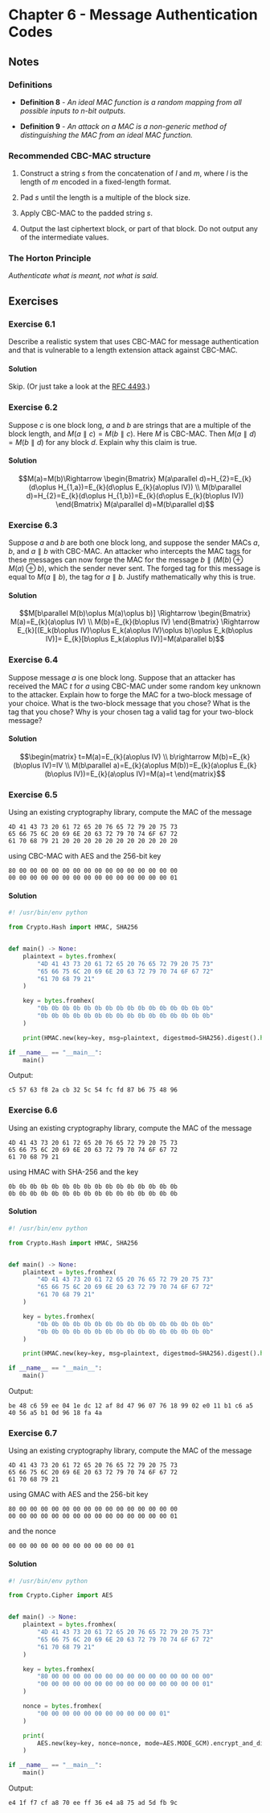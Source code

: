 # Chapter 6 - Message Authentication Codes

## Notes

### Definitions

- **Definition 8** - *An ideal MAC function is a random mapping from all possible inputs to n-bit outputs.*

- **Definition 9** - *An attack on a MAC is a non-generic method of distinguishing the MAC from an ideal MAC function.*

### Recommended CBC-MAC structure

1. Construct a string $s$ from the concatenation of $l$ and $m$, where $l$ is the length of $m$ encoded in a fixed-length format.

2. Pad $s$ until the length is a multiple of the block size.

3. Apply CBC-MAC to the padded string $s$.

4. Output the last ciphertext block, or part of that block. Do not output any of the intermediate values.

### The Horton Principle

*Authenticate what is meant, not what is said.*

## Exercises

### Exercise 6.1

Describe a realistic system that uses CBC-MAC for message authentication and that is vulnerable to a length extension attack against CBC-MAC.

#### Solution

Skip. (Or just take a look at the [RFC 4493](https://www.rfc-editor.org/rfc/rfc4493).)

### Exercise 6.2

Suppose $c$ is one block long, $a$ and $b$ are strings that are a multiple of the block length, and $M(a\parallel c)=M(b\parallel c)$. Here $M$ is CBC-MAC. Then $M(a\parallel d)=M(b\parallel d)$ for any block $d$. Explain why this claim is true.

#### Solution

```math
M(a)=M(b)\Rightarrow 
\begin{Bmatrix}
M(a\parallel d)=H_{2}=E_{k}(d\oplus H_{1,a})=E_{k}(d\oplus E_{k}(a\oplus IV))
\\ 
M(b\parallel d)=H_{2}=E_{k}(d\oplus H_{1,b})=E_{k}(d\oplus E_{k}(b\oplus IV))
\end{Bmatrix}
M(a\parallel d)=M(b\parallel d)
```

### Exercise 6.3

Suppose $a$ and $b$ are both one block long, and suppose the sender MACs $a$, $b$, and $a\parallel b$ with CBC-MAC. An attacker who intercepts the MAC tags for these messages can now forge the MAC for the message $b\parallel (M(b)\oplus M(a)\oplus b)$, which the sender never sent. The forged tag for this message is equal to $M(a\parallel b)$, the tag for $a\parallel b$. Justify mathematically why this is true.

#### Solution

```math
M[b\parallel M(b)\oplus M(a)\oplus b)]
\Rightarrow 
\begin{Bmatrix}
M(a)=E_{k}(a\oplus IV)
\\ 
M(b)=E_{k}(b\oplus IV)
\end{Bmatrix}
\Rightarrow
E_{k}[(E_k(b\oplus IV)\oplus E_k(a\oplus IV)\oplus b)\oplus E_k(b\oplus IV)]=
E_{k}[b\oplus E_k(a\oplus IV)]=M(a\parallel b)
```

### Exercise 6.4

Suppose message $a$ is one block long. Suppose that an attacker has received the MAC $t$ for $a$ using CBC-MAC under some random key unknown to the attacker. Explain how to forge the MAC for a two-block message of your choice. What is the two-block message that you chose? What is the tag that you chose? Why is your chosen tag a valid tag for your two-block message?

#### Solution

```math
\begin{matrix}
t=M(a)=E_{k}(a\oplus IV)
\\
b\rightarrow M(b)=E_{k}(b\oplus IV)=IV
\\ 
M(b\parallel a)=E_{k}(a\oplus M(b))=E_{k}(a\oplus E_{k}(b\oplus IV))=E_{k}(a\oplus IV)=M(a)=t
\end{matrix}
```

### Exercise 6.5

Using an existing cryptography library, compute the MAC of the message

```
4D 41 43 73 20 61 72 65 20 76 65 72 79 20 75 73
65 66 75 6C 20 69 6E 20 63 72 79 70 74 6F 67 72
61 70 68 79 21 20 20 20 20 20 20 20 20 20 20 20
```

using CBC-MAC with AES and the 256-bit key

```
80 00 00 00 00 00 00 00 00 00 00 00 00 00 00 00
00 00 00 00 00 00 00 00 00 00 00 00 00 00 00 01
```
#### Solution

```python
#! /usr/bin/env python

from Crypto.Hash import HMAC, SHA256


def main() -> None:
    plaintext = bytes.fromhex(
        "4D 41 43 73 20 61 72 65 20 76 65 72 79 20 75 73"
        "65 66 75 6C 20 69 6E 20 63 72 79 70 74 6F 67 72"
        "61 70 68 79 21"
    )

    key = bytes.fromhex(
        "0b 0b 0b 0b 0b 0b 0b 0b 0b 0b 0b 0b 0b 0b 0b 0b"
        "0b 0b 0b 0b 0b 0b 0b 0b 0b 0b 0b 0b 0b 0b 0b 0b"
    )

    print(HMAC.new(key=key, msg=plaintext, digestmod=SHA256).digest().hex(" "))

if __name__ == "__main__":
    main()
```

Output:

```
c5 57 63 f8 2a cb 32 5c 54 fc fd 87 b6 75 48 96
```

### Exercise 6.6
Using an existing cryptography library, compute the MAC of the message

```
4D 41 43 73 20 61 72 65 20 76 65 72 79 20 75 73
65 66 75 6C 20 69 6E 20 63 72 79 70 74 6F 67 72
61 70 68 79 21
```

using HMAC with SHA-256 and the key

```
0b 0b 0b 0b 0b 0b 0b 0b 0b 0b 0b 0b 0b 0b 0b 0b
0b 0b 0b 0b 0b 0b 0b 0b 0b 0b 0b 0b 0b 0b 0b 0b
```

#### Solution

```python
#! /usr/bin/env python

from Crypto.Hash import HMAC, SHA256


def main() -> None:
    plaintext = bytes.fromhex(
        "4D 41 43 73 20 61 72 65 20 76 65 72 79 20 75 73"
        "65 66 75 6C 20 69 6E 20 63 72 79 70 74 6F 67 72"
        "61 70 68 79 21"
    )

    key = bytes.fromhex(
        "0b 0b 0b 0b 0b 0b 0b 0b 0b 0b 0b 0b 0b 0b 0b 0b"
        "0b 0b 0b 0b 0b 0b 0b 0b 0b 0b 0b 0b 0b 0b 0b 0b"
    )

    print(HMAC.new(key=key, msg=plaintext, digestmod=SHA256).digest().hex(" "))

if __name__ == "__main__":
    main()
```

Output:

```
be 48 c6 59 ee 04 1e dc 12 af 8d 47 96 07 76 18 99 02 e0 11 b1 c6 a5 40 56 a5 b1 0d 96 18 fa 4a
```

### Exercise 6.7

Using an existing cryptography library, compute the MAC of the message

```
4D 41 43 73 20 61 72 65 20 76 65 72 79 20 75 73
65 66 75 6C 20 69 6E 20 63 72 79 70 74 6F 67 72
61 70 68 79 21
```

using GMAC with AES and the 256-bit key

```
80 00 00 00 00 00 00 00 00 00 00 00 00 00 00 00
00 00 00 00 00 00 00 00 00 00 00 00 00 00 00 01
```

and the nonce

```
00 00 00 00 00 00 00 00 00 00 00 01
```

#### Solution

```python
#! /usr/bin/env python

from Crypto.Cipher import AES


def main() -> None:
    plaintext = bytes.fromhex(
        "4D 41 43 73 20 61 72 65 20 76 65 72 79 20 75 73"
        "65 66 75 6C 20 69 6E 20 63 72 79 70 74 6F 67 72"
        "61 70 68 79 21"
    )

    key = bytes.fromhex(
        "80 00 00 00 00 00 00 00 00 00 00 00 00 00 00 00"
        "00 00 00 00 00 00 00 00 00 00 00 00 00 00 00 01"
    )

    nonce = bytes.fromhex(
        "00 00 00 00 00 00 00 00 00 00 00 01"
    )

    print(
        AES.new(key=key, nonce=nonce, mode=AES.MODE_GCM).encrypt_and_digest(plaintext)[1].hex(" ")
    )

if __name__ == "__main__":
    main()
```

Output: 

```
e4 1f f7 cf a8 70 ee ff 36 e4 a8 75 ad 5d fb 9c
```
